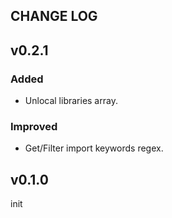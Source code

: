 ## CHANGE LOG

## v0.2.1

### Added

- Unlocal libraries array.

### Improved

- Get/Filter import keywords regex.

## v0.1.0
init
